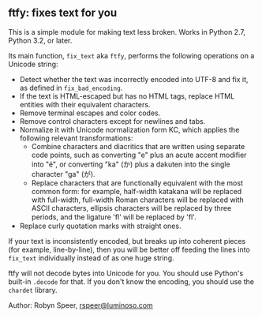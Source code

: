 ## ftfy: fixes text for you

This is a simple module for making text less broken. Works in Python 2.7, 
Python 3.2, or later.

Its main function, `fix_text` aka `ftfy`, performs the following operations on
a Unicode string:

* Detect whether the text was incorrectly encoded into UTF-8 and fix it,
  as defined in `fix_bad_encoding`.
* If the text is HTML-escaped but has no HTML tags, replace HTML entities
  with their equivalent characters.
* Remove terminal escapes and color codes.
* Remove control characters except for newlines and tabs.
* Normalize it with Unicode normalization form KC, which applies the
  following relevant transformations:
  * Combine characters and diacritics that are written using separate
    code points, such as converting "e" plus an acute accent modifier
    into "é", or converting "ka" (か) plus a dakuten into the
    single character "ga" (が).
  * Replace characters that are functionally equivalent with the most
    common form: for example, half-width katakana will be replaced with
    full-width, full-width Roman characters will be replaced with
    ASCII characters, ellipsis characters will be replaced by three
    periods, and the ligature 'ﬂ' will be replaced by 'fl'.
* Replace curly quotation marks with straight ones.

If your text is inconsistently encoded, but breaks up into coherent pieces (for
example, line-by-line), then you will be better off feeding the lines into
`fix_text` individually instead of as one huge string.

ftfy will not decode bytes into Unicode for you. You should use Python's
built-in `.decode` for that. If you don't know the encoding, you should use the
`chardet` library.

Author: Robyn Speer, rspeer@luminoso.com
